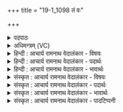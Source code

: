 +++
title = "19-1_1098 तं वः"

+++
<details><summary>पदपाठः</summary>

त꣢म्। वः꣣। सखायः। स। खायः। म꣡दा꣢꣯य। पु꣣नान꣢म्। अ꣣भि꣢। गा꣣यत। शि꣡शु꣢꣯म्। न। ह꣡व्यैः꣢꣯। स्व꣣दयन्त। गूर्ति꣡भिः꣢। १०९८।
</details>

<details><summary>अधिमन्त्रम् (VC)</summary>

- पवमानः सोमः
- पर्वतनारदौ काण्वौ
- उष्णिक्
- ऋषभः
</details>

<details><summary>हिन्दी : आचार्य रामनाथ वेदालंकार - विषयः</summary>

प्रथम ऋचा पूर्वार्चिक में ५६९ क्रमाङ्क पर परमात्मा के विषय में व्याख्यात हुई थी। यहाँ भी प्रकारान्तर से उसी विषय का वर्णन करते हैं।
</details>

<details><summary>हिन्दी : आचार्य रामनाथ वेदालंकार - पदार्थः</summary>

पदार्थान्वय -  हे (सखायः) साथियो ! (वः मदाय) अपनी आनन्दप्राप्ति एवं उत्साहप्राप्ति के लिए, तुम (तम्) उस प्रसिद्ध (पुनानम्) पवित्र करनेवाले जगत्पति सोम परमेश्वर को (अभि) लक्ष्य करके (गायत) स्तुतिगीत गाओ। अन्य लोग भी उसे (गूर्तिभिः) अपने पुरुषार्थों से (स्वदयन्त) प्रसन्न किया करें, (शिशुं न) जैसे शिशुरूप यज्ञाग्नि को (हव्यैः) हवियों से तृप्त किया जाता है ॥१॥ यहाँ उपमालङ्कार है ॥१॥
</details>

<details><summary>हिन्दी : आचार्य रामनाथ वेदालंकार - भावार्थः</summary>

भावार्थ -  जैसे यज्ञाग्नि हवियों से जागता है,वैसे परमात्मा मनुष्य के पुरुषार्थों से प्रसन्न होता है। सबको चाहिए कि उसके स्तुतिगीत गाते हुए अपने जीवन को उन्नत करें ॥१॥
</details>

<details><summary>संस्कृत : आचार्य रामनाथ वेदालंकार - विषयः</summary>

तत्र प्रथमा ऋक् पूर्वार्चिके ५६९ क्रमाङ्के परमात्मविषये व्याख्याता। अत्रापि प्रकारान्तरेण स एव विषयो वर्ण्यते।
</details>

<details><summary>संस्कृत : आचार्य रामनाथ वेदालंकार - पदार्थः</summary>

पदार्थान्वय -  हे (सखायः) सुहृदः ! (वः मदाय) युष्माकम् आनन्दप्राप्तये उत्साहप्राप्तये च, यूयम् (तम्) प्रसिद्धम् (पुनानम्) पवित्रयन्तं सोमं जगत्पतिं परमेश्वरम् (अभि) अभिलक्ष्य (गायत) स्तुतिगीतानि प्रोच्चारयत। अन्येऽपि जनाः तम् (गूर्तिभिः) उद्यमैः, पुरुषार्थैः। [गुरी उद्यमने, तुदादिः। ततः क्तिच्।] (स्वदयन्त) प्रसादयन्तु, कथमिव ? (शिशुं न) शिशुं यज्ञाग्निं यथा (हव्यैः) हविर्भिः (स्वदयन्ति) तर्पयन्ति तथा ॥१॥ अत्रोपमालङ्कारः ॥१॥
</details>

<details><summary>संस्कृत : आचार्य रामनाथ वेदालंकार - भावार्थः</summary>

भावार्थ -  यथा यज्ञाग्निर्हविर्भिर्जागर्ति तथा परमात्मा मनुष्यस्य पुरुषार्थैः प्रसीदति। तस्य स्तुतिगीतानि गायद्भिः सर्वैः स्वजीवनमुन्नेतव्यम् ॥१॥
</details>

<details><summary>संस्कृत : आचार्य रामनाथ वेदालंकार - पादटिप्पनी</summary>

टिप्पनी -   १. ऋ० ९।१०५।१,‘हव्यैः’ इत्यत्र ‘य॒ज्ञैः’। साम० ५६९।
</details>